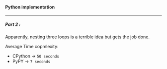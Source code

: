 #### Python implementation
---

##### Part 2 :
Apparently, nesting three loops is a terrible idea
but gets the job done.

Average Time copmlexity:
- CPython   -> `50 seconds`
- PyPY      -> `7 seconds`